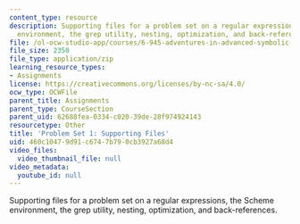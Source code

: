 ```yaml
---
content_type: resource
description: Supporting files for a problem set on a regular expressions, the Scheme
  environment, the grep utility, nesting, optimization, and back-references.
file: /ol-ocw-studio-app/courses/6-945-adventures-in-advanced-symbolic-programming-spring-2009/460c10479d91c6747b790cb3927a68d4_assn01.zip
file_size: 2350
file_type: application/zip
learning_resource_types:
- Assignments
license: https://creativecommons.org/licenses/by-nc-sa/4.0/
ocw_type: OCWFile
parent_title: Assignments
parent_type: CourseSection
parent_uid: 62688fea-0334-c020-39de-28f974924143
resourcetype: Other
title: 'Problem Set 1: Supporting Files'
uid: 460c1047-9d91-c674-7b79-0cb3927a68d4
video_files:
  video_thumbnail_file: null
video_metadata:
  youtube_id: null
---
```

Supporting files for a problem set on a regular expressions, the Scheme environment, the grep utility, nesting, optimization, and back-references.